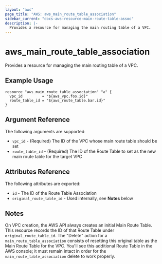 ```yaml
---
layout: "aws"
page_title: "AWS: aws_main_route_table_association"
sidebar_current: "docs-aws-resource-main-route-table-assoc"
description: |-
  Provides a resource for managing the main routing table of a VPC.
---
```


# aws_main_route_table_<wbr>association

Provides a resource for managing the main routing table of a VPC.

## Example Usage

```hcl
resource "aws_main_route_table_association" "a" {
  vpc_id         = "${aws_vpc.foo.id}"
  route_table_id = "${aws_route_table.bar.id}"
}
```

## Argument Reference

The following arguments are supported:

* `vpc_id` - (Required) The ID of the VPC whose main route table should be set
* `route_table_id` - (Required) The ID of the Route Table to set as the new
  main route table for the target VPC

## Attributes Reference

The following attributes are exported:

* `id` - The ID of the Route Table Association
* `original_route_table_id` - Used internally, see __Notes__ below

## Notes

On VPC creation, the AWS API always creates an initial Main Route Table. This
resource records the ID of that Route Table under `original_route_table_id`.
The "Delete" action for a `main_route_table_association` consists of resetting
this original table as the Main Route Table for the VPC. You'll see this
additional Route Table in the AWS console; it must remain intact in order for
the `main_route_table_association` delete to work properly.
